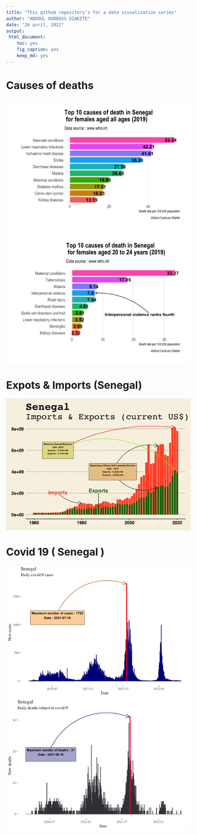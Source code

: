 ```yaml
---
title: "This github repository's for a data visualization series"
author: "ABDOUL OUDOUSS DIAKITE"
date: "26 avril, 2022"
output:
 html_document:
    toc: yes
    fig_caption: yes
    keep_md: yes
---
```

# Causes of deaths 
![](README_files/figure-html/unnamed-chunk-1-1.png)<!-- -->![](README_files/figure-html/unnamed-chunk-1-2.png)<!-- -->

# Expots & Imports (Senegal)



![](README_files/figure-html/unnamed-chunk-3-1.png)<!-- -->

# Covid 19 ( Senegal )



![](README_files/figure-html/unnamed-chunk-5-1.png)<!-- -->![](README_files/figure-html/unnamed-chunk-5-2.png)<!-- -->




